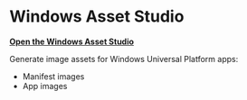 Windows Asset Studio
====================

**[Open the Windows Asset Studio](http://lukis100.github.io/AndroidAssetStudio/)**

Generate image assets for Windows Universal Platform apps:

- Manifest images
- App images